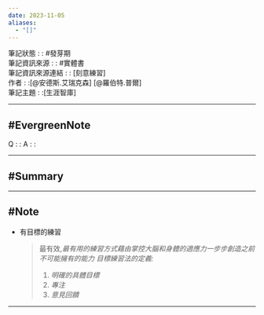 ```yaml
---
date: 2023-11-05
aliases:
  - "[]"
---
```

筆記狀態 : : #發芽期 <br>
筆記資訊來源 : : #實體書 <br>
筆記資訊來源連結 : : [刻意練習]<br>
作者 : :[@安德斯.艾瑞克森] [@羅伯特.普爾]<br>
筆記主題 : :[生涯智庫]<br>

---
#EvergreenNote
---
Q : :
A : :

---
#Summary
---






---
#Note 
---
- 有目標的練習  
	> 最有效,*最有用的練習方式藉由掌控大腦和身體的適應力一步步創造之前不可能擁有的能力* 
	>*目標練習法的定義:*
	>	1. *明確的具體目標*  
	>	2. *專注*  
	>	3. *意見回饋*





---

 

